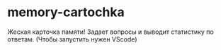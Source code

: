 # memory-cartochka
Жеская карточка памяти!
Задает вопросы и выводит статистику по ответам.
(Чтобы запустить нужен VScode)
